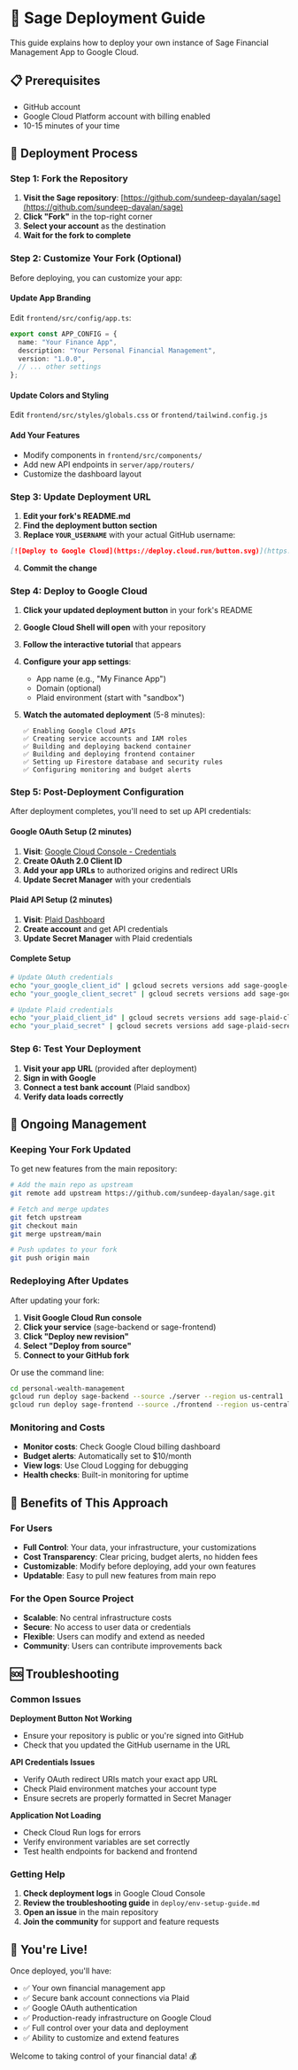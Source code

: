 # 🚀 Sage Deployment Guide

This guide explains how to deploy your own instance of Sage Financial Management App to Google Cloud.

## 📋 Prerequisites

- GitHub account
- Google Cloud Platform account with billing enabled
- 10-15 minutes of your time

## 🎯 Deployment Process

### Step 1: Fork the Repository

1. **Visit the Sage repository**: [https://github.com/sundeep-dayalan/sage](https://github.com/sundeep-dayalan/sage)
2. **Click "Fork"** in the top-right corner
3. **Select your account** as the destination
4. **Wait for the fork to complete**

### Step 2: Customize Your Fork (Optional)

Before deploying, you can customize your app:

#### Update App Branding
Edit `frontend/src/config/app.ts`:
```typescript
export const APP_CONFIG = {
  name: "Your Finance App",
  description: "Your Personal Financial Management",
  version: "1.0.0",
  // ... other settings
};
```

#### Update Colors and Styling
Edit `frontend/src/styles/globals.css` or `frontend/tailwind.config.js`

#### Add Your Features
- Modify components in `frontend/src/components/`
- Add new API endpoints in `server/app/routers/`
- Customize the dashboard layout

### Step 3: Update Deployment URL

1. **Edit your fork's README.md**
2. **Find the deployment button section**
3. **Replace `YOUR_USERNAME`** with your actual GitHub username:

```markdown
[![Deploy to Google Cloud](https://deploy.cloud.run/button.svg)](https://ssh.cloud.google.com/cloudshell/editor?cloudshell_git_repo=https://github.com/your-actual-username/sage.git&cloudshell_working_dir=.&cloudshell_tutorial=TUTORIAL.md)
```

4. **Commit the change**

### Step 4: Deploy to Google Cloud

1. **Click your updated deployment button** in your fork's README
2. **Google Cloud Shell will open** with your repository
3. **Follow the interactive tutorial** that appears
4. **Configure your app settings**:
   - App name (e.g., "My Finance App")
   - Domain (optional)
   - Plaid environment (start with "sandbox")

5. **Watch the automated deployment** (5-8 minutes):
   ```
   ✅ Enabling Google Cloud APIs
   ✅ Creating service accounts and IAM roles
   ✅ Building and deploying backend container
   ✅ Building and deploying frontend container
   ✅ Setting up Firestore database and security rules
   ✅ Configuring monitoring and budget alerts
   ```

### Step 5: Post-Deployment Configuration

After deployment completes, you'll need to set up API credentials:

#### Google OAuth Setup (2 minutes)
1. **Visit**: [Google Cloud Console - Credentials](https://console.cloud.google.com/apis/credentials)
2. **Create OAuth 2.0 Client ID**
3. **Add your app URLs** to authorized origins and redirect URIs
4. **Update Secret Manager** with your credentials

#### Plaid API Setup (2 minutes)
1. **Visit**: [Plaid Dashboard](https://dashboard.plaid.com/)
2. **Create account** and get API credentials
3. **Update Secret Manager** with Plaid credentials

#### Complete Setup
```bash
# Update OAuth credentials
echo "your_google_client_id" | gcloud secrets versions add sage-google-oauth-client-id --data-file=-
echo "your_google_client_secret" | gcloud secrets versions add sage-google-oauth-client-secret --data-file=-

# Update Plaid credentials  
echo "your_plaid_client_id" | gcloud secrets versions add sage-plaid-client-id --data-file=-
echo "your_plaid_secret" | gcloud secrets versions add sage-plaid-secret --data-file=-
```

### Step 6: Test Your Deployment

1. **Visit your app URL** (provided after deployment)
2. **Sign in with Google**
3. **Connect a test bank account** (Plaid sandbox)
4. **Verify data loads correctly**

## 🔧 Ongoing Management

### Keeping Your Fork Updated

To get new features from the main repository:

```bash
# Add the main repo as upstream
git remote add upstream https://github.com/sundeep-dayalan/sage.git

# Fetch and merge updates
git fetch upstream
git checkout main
git merge upstream/main

# Push updates to your fork
git push origin main
```

### Redeploying After Updates

After updating your fork:
1. **Visit Google Cloud Run console**
2. **Click your service** (sage-backend or sage-frontend)
3. **Click "Deploy new revision"**
4. **Select "Deploy from source"**
5. **Connect to your GitHub fork**

Or use the command line:
```bash
cd personal-wealth-management
gcloud run deploy sage-backend --source ./server --region us-central1
gcloud run deploy sage-frontend --source ./frontend --region us-central1
```

### Monitoring and Costs

- **Monitor costs**: Check Google Cloud billing dashboard
- **Budget alerts**: Automatically set to $10/month
- **View logs**: Use Cloud Logging for debugging
- **Health checks**: Built-in monitoring for uptime

## 🎯 Benefits of This Approach

### For Users
- **Full Control**: Your data, your infrastructure, your customizations
- **Cost Transparency**: Clear pricing, budget alerts, no hidden fees
- **Customizable**: Modify before deploying, add your own features
- **Updatable**: Easy to pull new features from main repo

### For the Open Source Project
- **Scalable**: No central infrastructure costs
- **Secure**: No access to user data or credentials
- **Flexible**: Users can modify and extend as needed
- **Community**: Users can contribute improvements back

## 🆘 Troubleshooting

### Common Issues

**Deployment Button Not Working**
- Ensure your repository is public or you're signed into GitHub
- Check that you updated the GitHub username in the URL

**API Credentials Issues**
- Verify OAuth redirect URIs match your exact app URL
- Check Plaid environment matches your account type
- Ensure secrets are properly formatted in Secret Manager

**Application Not Loading**
- Check Cloud Run logs for errors
- Verify environment variables are set correctly
- Test health endpoints for backend and frontend

### Getting Help

1. **Check deployment logs** in Google Cloud Console
2. **Review the troubleshooting guide** in `deploy/env-setup-guide.md`
3. **Open an issue** in the main repository
4. **Join the community** for support and feature requests

## 🎉 You're Live!

Once deployed, you'll have:
- ✅ Your own financial management app
- ✅ Secure bank account connections via Plaid
- ✅ Google OAuth authentication
- ✅ Production-ready infrastructure on Google Cloud
- ✅ Full control over your data and deployment
- ✅ Ability to customize and extend features

Welcome to taking control of your financial data! 💰